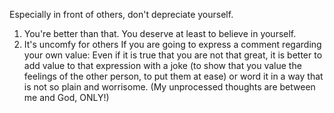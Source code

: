 Especially in front of others, don't depreciate yourself.

1. You're better than that. You deserve at least to believe in yourself.
2. It's uncomfy for others
If you are going to express a comment regarding your own value: Even if it is true that you are not that great, it is better to add value to that expression with a joke (to show that you value the feelings of the other person, to put them at ease) or word it in a way that is not so plain and worrisome. (My unprocessed thoughts are between me and God, ONLY!)